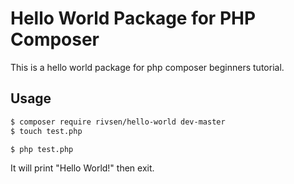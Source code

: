 # Hello World Package for PHP Composer #

This is a hello world package for php composer beginners tutorial.

## Usage ##

```bash
$ composer require rivsen/hello-world dev-master
$ touch test.php
```

```bash
$ php test.php
```

It will print "Hello World!" then exit.
